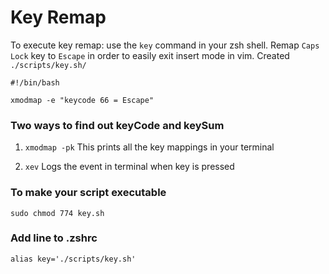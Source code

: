 # Key Remap

To execute key remap: use the `key` command in your zsh shell.
Remap `Caps Lock` key to `Escape` in order to easily exit insert mode in vim.
Created `./scripts/key.sh/`

```
#!/bin/bash

xmodmap -e "keycode 66 = Escape"

```

### Two ways to find out keyCode and keySum

1. `xmodmap -pk`
   This prints all the key mappings in your terminal

2. `xev`
   Logs the event in terminal when key is pressed

### To make your script executable

`sudo chmod 774 key.sh`

### Add line to .zshrc

`alias key='./scripts/key.sh'`
